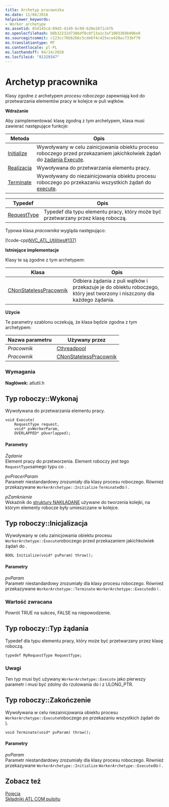```yaml
---
title: Archetyp pracownika
ms.date: 11/04/2016
helpviewer_keywords:
- Worker archetype
ms.assetid: 834145cd-09d3-4149-bc99-620e1871cbfb
ms.openlocfilehash: b0b32232d7386df0c0f13a1c3af1003369b906e0
ms.sourcegitcommit: c123cc76bb2b6c5cde6f4c425ece420ac733bf70
ms.translationtype: MT
ms.contentlocale: pl-PL
ms.lasthandoff: 04/14/2020
ms.locfileid: "81329347"
---
```

# <a name="worker-archetype"></a>Archetyp pracownika

Klasy zgodne z archetypem *procesu roboczego* zapewniają kod do przetwarzania elementów pracy w kolejce w puli wątków.

**Wdrażanie**

Aby zaimplementować klasę zgodną z tym archetypem, klasa musi zawierać następujące funkcje:

|Metoda|Opis|
|------------|-----------------|
|[Initialize](#initialize)|Wywoływany w celu zainicjowania obiektu procesu roboczego przed przekazaniem jakichkolwiek żądań do [żądania Execute](#execute).|
|[Realizacja](#execute)|Wywoływana do przetwarzania elementu pracy.|
|[Terminate](#terminate)|Wywoływany do niezainicjowania obiektu procesu roboczego po przekazaniu wszystkich żądań do [execute](#execute).|

|Typedef|Opis|
|-------------|-----------------|
|[RequestType](#requesttype)|Typedef dla typu elementu pracy, który może być przetwarzany przez klasę roboczą.|

Typowa klasa *pracownika* wygląda następująco:

[!code-cpp[NVC_ATL_Utilities#137](../../atl/codesnippet/cpp/worker-archetype_1.cpp)]

**Istniejące implementacje**

Klasy te są zgodne z tym archetypem:

|Klasa|Opis|
|-----------|-----------------|
|[CNonStatelessPracownik](../../atl/reference/cnonstatelessworker-class.md)|Odbiera żądania z puli wątków i przekazuje je do obiektu roboczego, który jest tworzony i niszczony dla każdego żądania.|

**Użycie**

Te parametry szablonu oczekują, że klasa będzie zgodna z tym archetypem:

|Nazwa parametru|Używany przez|
|--------------------|-------------|
|*Pracownik*|[Cthreadpool](../../atl/reference/cthreadpool-class.md)|
|*Pracownik*|[CNonStatelessPracownik](../../atl/reference/cnonstatelessworker-class.md)|

### <a name="requirements"></a>Wymagania

**Nagłówek:** atlutil.h

## <a name="workerarchetypeexecute"></a><a name="execute"></a>Typ roboczy::Wykonaj

Wywoływana do przetwarzania elementu pracy.

```
void Execute(
    RequestType request,
    void* pvWorkerParam,
    OVERLAPPED* pOverlapped);
```

#### <a name="parameters"></a>Parametry

*Żądanie*<br/>
Element pracy do przetworzenia. Element roboczy jest tego `RequestType`samego typu co .

*pvPracerParam*<br/>
Parametr niestandardowy zrozumiały dla klasy procesu roboczego. Również przekazywane `WorkerArchetype::Initialize` `Terminate`do i .

*pZamknienie*<br/>
Wskaźnik do [struktury NAKŁADANE](/windows/win32/api/minwinbase/ns-minwinbase-overlapped) używane do tworzenia kolejki, na którym elementy robocze były umieszczane w kolejce.

## <a name="workerarchetypeinitialize"></a><a name="initialize"></a>Typ roboczy::Inicjalizacja

Wywoływany w celu zainicjowania obiektu procesu `WorkerArchetype::Execute`roboczego przed przekazaniem jakichkolwiek żądań do .

```
BOOL Initialize(void* pvParam) throw();
```

#### <a name="parameters"></a>Parametry

*pvParam*<br/>
Parametr niestandardowy zrozumiały dla klasy procesu roboczego. Również przekazywane `WorkerArchetype::Terminate` `WorkerArchetype::Execute`do i .

### <a name="return-value"></a>Wartość zwracana

Powrót TRUE na sukces, FALSE na niepowodzenie.

## <a name="workerarchetyperequesttype"></a><a name="requesttype"></a>Typ roboczy::Typ żądania

Typedef dla typu elementu pracy, który może być przetwarzany przez klasę roboczą.

```
typedef MyRequestType RequestType;
```

### <a name="remarks"></a>Uwagi

Ten typ musi być używany `WorkerArchetype::Execute` jako pierwszy parametr i musi być zdolny do rzutowania do i z ULONG_PTR.

## <a name="workerarchetypeterminate"></a><a name="terminate"></a>Typ roboczy::Zakończenie

Wywoływana w celu niezainicjowania obiektu procesu `WorkerArchetype::Execute`roboczego po przekazaniu wszystkich żądań do ).

```
void Terminate(void* pvParam) throw();
```

#### <a name="parameters"></a>Parametry

*pvParam*<br/>
Parametr niestandardowy zrozumiały dla klasy procesu roboczego. Również przekazywane `WorkerArchetype::Initialize` `WorkerArchetype::Execute`do i .

## <a name="see-also"></a>Zobacz też

[Pojęcia](../../atl/active-template-library-atl-concepts.md)<br/>
[Składniki ATL COM pulpitu](../../atl/atl-com-desktop-components.md)
